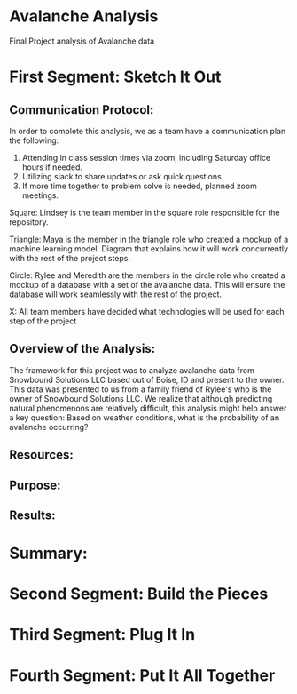 # Avalanche Analysis
Final Project analysis of Avalanche data

# First Segment: Sketch It Out

## Communication Protocol:
In order to complete this analysis, we as a team have a communication plan the following: 

1. Attending in class session times via zoom, including Saturday office hours if needed.
2. Utilizing slack to share updates or ask quick questions.
3. If more time together to problem solve is needed, planned zoom meetings. 

Square: Lindsey is the team member in the square role responsible for the repository.

Triangle: Maya is the member in the triangle role who created a mockup of a machine learning model. Diagram that explains how it will work concurrently with the rest of the project steps.

Circle: Rylee and Meredith are the members in the circle role who created a mockup of a database with a set of the avalanche data. This will ensure the database will work seamlessly with the rest of the project.

X: All team members have decided what technologies will be used for each step of the project 

## Overview of the Analysis:

The framework for this project was to analyze avalanche data from Snowbound Solutions LLC based out of Boise, ID and present to the owner. This data was presented to us from a family friend of Rylee's who is the owner of Snowbound Solutions LLC. We realize that although predicting natural phenomenons are relatively difficult, this analysis might help answer a key question: Based on weather conditions, what is the probability of an avalanche occurring? 

## Resources:

## Purpose:

## Results: 

# Summary:

# Second Segment: Build the Pieces

# Third Segment: Plug It In

# Fourth Segment: Put It All Together